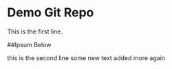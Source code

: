# Demo Git Repo

This is the first line.

##Ipsum Below

this is the second line
some new text
added more
again
